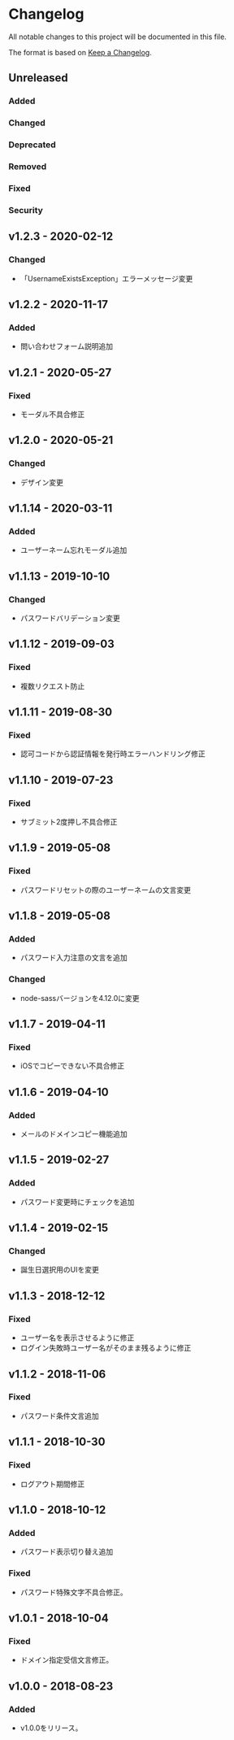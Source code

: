 # Changelog

All notable changes to this project will be documented in this file.

The format is based on [Keep a Changelog](http://keepachangelog.com/).

## Unreleased

### Added

### Changed

### Deprecated

### Removed

### Fixed

### Security

## v1.2.3 - 2020-02-12
### Changed
 - 「UsernameExistsException」エラーメッセージ変更

## v1.2.2 - 2020-11-17
### Added
 - 問い合わせフォーム説明追加

## v1.2.1 - 2020-05-27
### Fixed
 - モーダル不具合修正

 ## v1.2.0 - 2020-05-21
### Changed
 - デザイン変更

## v1.1.14 - 2020-03-11
### Added
 - ユーザーネーム忘れモーダル追加

## v1.1.13 - 2019-10-10
### Changed
 - パスワードバリデーション変更

## v1.1.12 - 2019-09-03
### Fixed
- 複数リクエスト防止

## v1.1.11 - 2019-08-30
### Fixed
- 認可コードから認証情報を発行時エラーハンドリング修正

## v1.1.10 - 2019-07-23
### Fixed
- サブミット2度押し不具合修正

## v1.1.9 - 2019-05-08
### Fixed
- パスワードリセットの際のユーザーネームの文言変更

## v1.1.8 - 2019-05-08
### Added
- パスワード入力注意の文言を追加
### Changed
- node-sassバージョンを4.12.0に変更

## v1.1.7 - 2019-04-11
### Fixed
- iOSでコピーできない不具合修正

## v1.1.6 - 2019-04-10
### Added
- メールのドメインコピー機能追加

## v1.1.5 - 2019-02-27
### Added
- パスワード変更時にチェックを追加

## v1.1.4 - 2019-02-15
### Changed
- 誕生日選択用のUIを変更

## v1.1.3 - 2018-12-12
### Fixed
- ユーザー名を表示させるように修正
- ログイン失敗時ユーザー名がそのまま残るように修正

## v1.1.2 - 2018-11-06
### Fixed
- パスワード条件文言追加

## v1.1.1 - 2018-10-30
### Fixed
- ログアウト期間修正

## v1.1.0 - 2018-10-12
### Added
- パスワード表示切り替え追加
### Fixed
- パスワード特殊文字不具合修正。

## v1.0.1 - 2018-10-04
### Fixed
- ドメイン指定受信文言修正。

## v1.0.0 - 2018-08-23
### Added
- v1.0.0をリリース。
